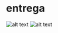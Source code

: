 # entrega 
![alt text]("Logo") 
![alt text](https://github.com/disenoUDP/dis9005-2023-1/blob/main/11AM.png "11AM")
